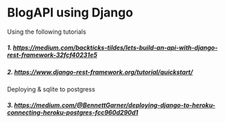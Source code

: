 # BlogAPI using Django
Using the following tutorials
##### 1. https://medium.com/backticks-tildes/lets-build-an-api-with-django-rest-framework-32fcf40231e5
##### 2. https://www.django-rest-framework.org/tutorial/quickstart/




Deploying & sqlite to postgress
##### 3. https://medium.com/@BennettGarner/deploying-django-to-heroku-connecting-heroku-postgres-fcc960d290d1
